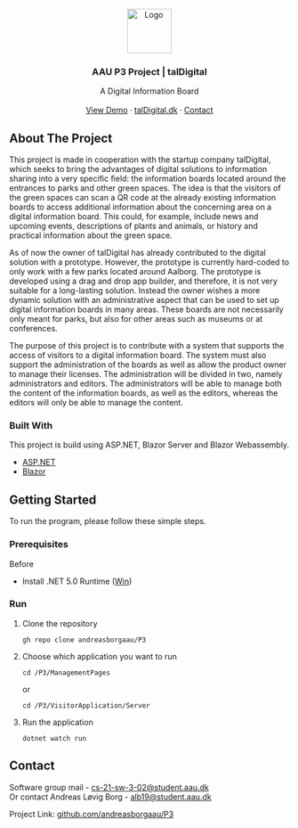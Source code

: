 <!-- PROJECT LOGO -->
<br />
<div align="center">
  <a href="http://taldigital.dk/">
    <img src="https://i.imgur.com/QtVY2Gm.png" alt="Logo" width="80" height="80">
  </a>

  <h3 align="center">AAU P3 Project | talDigital</h3>

  <p align="center">
    A Digital Information Board
    <br />
    <!--<a href="https://github.com/othneildrew/Best-README-Template"><strong>Explore the docs »</strong></a>
    <br />-->
    <br />
    <a href="https://aau.taldigital.dk/1">View Demo</a>
    ·
    <a href="https://taldigital.dk">talDigital.dk</a>
    ·
    <a href="#contact">Contact</a>
  </p>
</div>


<!-- ABOUT THE PROJECT -->
## About The Project

This project is made in cooperation with the startup company talDigital, which seeks to bring the advantages of digital solutions to information sharing into a very specific field: the information boards located around the entrances to parks and other green spaces. The idea is that the visitors of the green spaces can scan a QR code at the already existing information boards to access additional information about the concerning area on a digital information board. This could, for example, include news and upcoming events, descriptions of plants and animals, or history and practical information about the green space.

As of now the owner of talDigital has already contributed to the digital solution with a prototype. However, the prototype is currently hard-coded to only work with a few parks located around Aalborg. The prototype is developed using a drag and drop app builder, and therefore, it is not very suitable for a long-lasting solution. Instead the owner wishes a more dynamic solution with an administrative aspect that can be used to set up digital information boards in many areas. These boards are not necessarily only meant for parks, but also for other areas such as museums or at conferences.

The purpose of this project is to contribute with a system that supports the access of visitors to a digital information board. The system must also support the administration of the boards as well as allow the product owner to manage their licenses. The administration will be divided in two, namely administrators and editors. The administrators will be able to manage both the content of the information boards, as well as the editors, whereas the editors will only be able to manage the content.

### Built With

This project is build using ASP.NET, Blazor Server and Blazor Webassembly.

* [ASP.NET](https://dotnet.microsoft.com/en-us/apps/aspnet)
* [Blazor](https://dotnet.microsoft.com/en-us/apps/aspnet/web-apps/blazor)


<!-- GETTING STARTED -->
## Getting Started

To run the program, please follow these simple steps.

### Prerequisites

Before
* Install .NET 5.0 Runtime (<a href="https://download.visualstudio.microsoft.com/download/pr/bf3abcc3-5461-451c-9dd6-b74491cf0eed/84775adc7e46888289477b5c72e691fd/dotnet-hosting-5.0.12-win.exe" target="_blank">Win</a>)

### Run

1. Clone the repository
   ```
   gh repo clone andreasborgaau/P3
   ```
2. Choose which application you want to run
   ```
   cd /P3/ManagementPages
   ```
   or
   ```
   cd /P3/VisitorApplication/Server
   ```
3. Run the application
   ```
   dotnet watch run
   ```

<div id="contact">

<!-- CONTACT -->
## Contact

Software group mail - cs-21-sw-3-02@student.aau.dk
  <br />
Or contact Andreas Løvig Borg - alb19@student.aau.dk

Project Link: [github.com/andreasborgaau/P3](https://github.com/andreasborgaau/P3)
</div>
